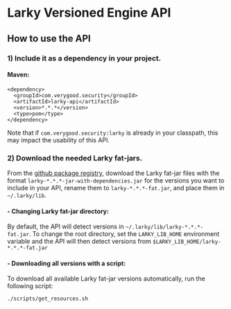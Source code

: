 # Larky Versioned Engine API

## How to use the API

### 1) Include it as a dependency in your project.

#### Maven:
```
<dependency>
  <groupId>com.verygood.security</groupId>
  <artifactId>larky-api</artifactId>
  <version>*.*.*</version>
  <type>pom</type>
</dependency>
```
Note that if `com.verygood.security:larky` is already in your classpath, 
this may impact the usability of this API. 

### 2) Download the needed Larky fat-jars.

From the [github package registry](https://github.com/verygoodsecurity/starlarky/packages/673862),
download the Larky fat-jar files with the format `larky-*.*.*-jar-with-dependencies.jar` for the versions you want to include in your 
API, 
rename them to `larky-*.*.*-fat.jar`,
and place them in `~/.larky/lib`.

#### - Changing Larky fat-jar directory:
By default, the API will detect versions in `~/.larky/lib/larky-*.*.*-fat.jar`.
To change the root directory, set the `LARKY_LIB_HOME` environment variable and the API will then detect versions from
`$LARKY_LIB_HOME/larky-*.*.*-fat.jar`

#### - Downloading all versions with a script:
To download all available Larky fat-jar versions automatically, run the following script:
```shell
./scripts/get_resources.sh
```
